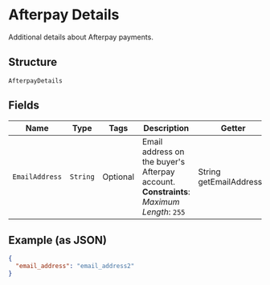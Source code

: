 
# Afterpay Details

Additional details about Afterpay payments.

## Structure

`AfterpayDetails`

## Fields

| Name | Type | Tags | Description | Getter |
|  --- | --- | --- | --- | --- |
| `EmailAddress` | `String` | Optional | Email address on the buyer's Afterpay account.<br>**Constraints**: *Maximum Length*: `255` | String getEmailAddress() |

## Example (as JSON)

```json
{
  "email_address": "email_address2"
}
```

